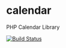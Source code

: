 # calendar
PHP Calendar Library

[![Build Status](https://travis-ci.org/aalexandru/calendar.svg?branch=master)](https://travis-ci.org/aalexandru/calendar)
